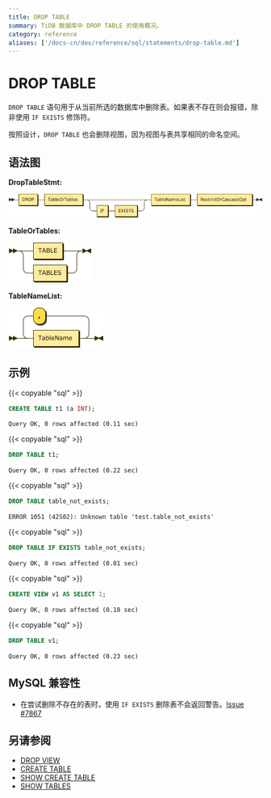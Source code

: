 ```yaml
---
title: DROP TABLE
summary: TiDB 数据库中 DROP TABLE 的使用概况。
category: reference
aliases: ['/docs-cn/dev/reference/sql/statements/drop-table.md']
---
```


# DROP TABLE

`DROP TABLE` 语句用于从当前所选的数据库中删除表。如果表不存在则会报错，除非使用 `IF EXISTS` 修饰符。

按照设计，`DROP TABLE` 也会删除视图，因为视图与表共享相同的命名空间。

## 语法图

**DropTableStmt:**

![DropTableStmt](/media/sqlgram/DropTableStmt.png)

**TableOrTables:**

![TableOrTables](/media/sqlgram/TableOrTables.png)

**TableNameList:**

![TableNameList](/media/sqlgram/TableNameList.png)

## 示例

{{< copyable "sql" >}}

```sql
CREATE TABLE t1 (a INT);
```

```
Query OK, 0 rows affected (0.11 sec)
```

{{< copyable "sql" >}}

```sql
DROP TABLE t1;
```

```
Query OK, 0 rows affected (0.22 sec)
```

{{< copyable "sql" >}}

```sql
DROP TABLE table_not_exists;
```

```
ERROR 1051 (42S02): Unknown table 'test.table_not_exists'
```

{{< copyable "sql" >}}

```sql
DROP TABLE IF EXISTS table_not_exists;
```

```
Query OK, 0 rows affected (0.01 sec)
```

{{< copyable "sql" >}}

```sql
CREATE VIEW v1 AS SELECT 1;
```

```
Query OK, 0 rows affected (0.10 sec)
```

{{< copyable "sql" >}}

```sql
DROP TABLE v1;
```

```
Query OK, 0 rows affected (0.23 sec)
```

## MySQL 兼容性

* 在尝试删除不存在的表时，使用 `IF EXISTS` 删除表不会返回警告。[Issue #7867](https://github.com/pingcap/tidb/issues/7867)

## 另请参阅

* [DROP VIEW](/sql-statements/sql-statement-drop-view.md)
* [CREATE TABLE](/sql-statements/sql-statement-create-table.md)
* [SHOW CREATE TABLE](/sql-statements/sql-statement-show-create-table.md)
* [SHOW TABLES](/sql-statements/sql-statement-show-tables.md)
